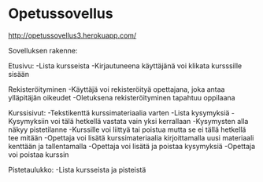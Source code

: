 # Opetussovellus

http://opetussovellus3.herokuapp.com/

Sovelluksen rakenne:

Etusivu:
-Lista kursseista
-Kirjautuneena käyttäjänä voi klikata kursssille sisään

Rekisteröityminen
-Käyttäjä voi rekisteröityä opettajana, joka antaa ylläpitäjän oikeudet
-Oletuksena rekisteröityminen tapahtuu oppilaana

Kurssisivut:
-Tekstikenttä kurssimateriaalia varten
-Lista kysymyksiä
-Kysymyksiin voi tälä hetkellä vastata vain yksi kerrallaan
-Kysymysten alla näkyy pistetilanne
-Kurssille voi liittyä tai poistua mutta se ei tällä hetkellä tee mitään
-Opettaja voi lisätä kurssimateriaalia kirjoittamalla uusi materiaali kenttään ja tallentamalla
-Opettaja voi lisätä ja poistaa kysymyksiä
-Opettaja voi poistaa kurssin

Pistetaulukko:
-Lista kursseista ja pisteistä
